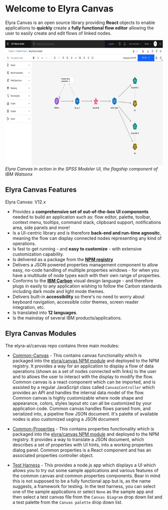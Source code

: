 # Welcome to Elyra Canvas

Elyra Canvas is an open source library providing **React** objects to enable applications to
**quickly** create a **fully functional flow editor** allowing the user to easily create and edit
flows of linked nodes.

<p>
	<img src="assets/spss-modeler.gif" width="800" height="400"/>
	<br />
	<em>Elyra Canvas in action in the SPSS Modeler UI, the flagship component of IBM Watsonx</em>
</p>

## Elyra Canvas Features

Elyra Canvas: V12.x

* Provides a **comprehensive set of out-of-the-box UI components** needed to build
an application such as: flow editor, palette, toolbar, context menu, tooltips, command stack,
clipboard support, notifications area, side panels and more!
* Is a UI-centric library and is therefore **back-end and run-time agnositc**, meaning the flow can
display connected nodes representing any kind of operations.
* Is fast to get running - and **easy to customize**  - with extensive customization capability.
* Is delivered as a package from the [**NPM registry**](https://www.npmjs.com/package/@elyra/canvas)
* Delivers a JSON powered properties management component to allow easy, no-code handling of
mulltiple properties windows - for when you have a multitude of node types each with their own range of properties.
* Conforms to the [**IBM Carbon**](https://carbondesignsystem.com/all-about-carbon/what-is-carbon/) visual design language - and therefore plugs in easily to any application wishing to follow the Carbon standards including dark mode and light mode themes.
* Delivers built-in **accessibility** so there's no need to worry about keyboard
navigation, accessible color themes, screen reader integration, etc.
* Is translated into **12 languages**.
* Is the mainstay of several IBM products/applications.


## Elyra Canvas Modules

The elyra-ai/canvas repo contains three main modules:

* [Common-Canvas](03-common-canvas.md) - This contains canvas functionality which is packaged into the [elyra/canvas NPM module](https://www.npmjs.com/package/@elyra/canvas) and deployed to the NPM registry. It provides a way for an application to display a flow of data operations (shown as a set of nodes connected with links) to the user and to allows the user to interact with the display to modify the flow. Common canvas is a react component which can be imported, and is assisted by a regular JavaScript class called `CanvasController` which provides an API and handles the internal data model of the flow. Common canvas is highly customizable where node shape and appearance, colors, styles layout etc can all be customized by your application code. Common canvas handles flows parsed from, and serialized into, a pipeline flow JSON document. It's palette of available nodes is also
customized usging a JSON document

* [Common-Properties](04-common-properties.md) - This contains properties functionality which is packaged into the [elyra/canvas NPM module](https://www.npmjs.com/package/@elyra/canvas) and deployed to the NPM registry. It provides a way to translate a JSON document, which describes a set of properties with UI hints, into a working properties dialog panel. Common properties is a React component and has an associated properties controller object.

* [Test Harness](https://github.com/elyra-ai/canvas/tree/master/canvas_modules/harness#test-harness) - This provides a node.js app which displays a UI which allows you to try out some sample applications and various features of the common canvas and common properties components. Bear in mind this is not supposed to be a fully functional app but is, as the name suggests, a framework for testing. In the test harness, you can select one of the sample applications or select `None` as the sample app and then select a test canvas file from the `Canvas Diagram` drop down list and a test palette from the `Canvas palette` drop down list.

